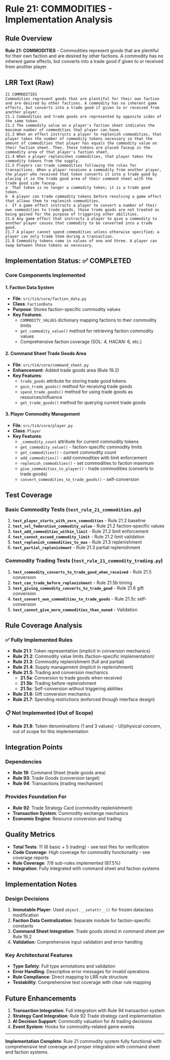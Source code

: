 # Rule 21: COMMODITIES - Implementation Analysis

## Rule Overview
**Rule 21: COMMODITIES** - Commodities represent goods that are plentiful for their own faction and are desired by other factions. A commodity has no inherent game effects, but converts into a trade good if given to or received from another player.

## LRR Text (Raw)
```text
21 COMMODITIES
Commodities represent goods that are plentiful for their own faction and are desired by other factions. A commodity has no inherent game effects, but converts into a trade good if given to or received from another player.
21.1 Commodities and trade goods are represented by opposite sides of the same token.
21.2 The commodity value on a player's faction sheet indicates the maximum number of commodities that player can have.
21.3 When an effect instructs a player to replenish commodities, that player takes the number of commodity tokens necessary so that the amount of commodities that player has equals the commodity value on their faction sheet. Then, those tokens are placed faceup in the commodity area of that player's faction sheet.
21.4 When a player replenishes commodities, that player takes the commodity tokens from the supply.
21.5 Players can trade commodities following the rules for transactions. When a player receives a commodity from another player, the player who received that token converts it into a trade good by placing it in the trade good area of their command sheet with the trade good side faceup.
a  That token is no longer a commodity token; it is a trade good token.
b  A player can trade commodity tokens before resolving a game effect that allows them to replenish commodities.
c  If a game effect instructs a player to convert a number of their own commodities to trade goods, those trade goods are not treated as being gained for the purpose of triggering other abilities.
21.6 Any game effect that instructs a player to give a commodity to another player causes that commodity to be converted into a trade good.
21.7 A player cannot spend commodities unless otherwise specified; a player can only trade them during a transaction.
21.8 Commodity tokens come in values of one and three. A player can swap between these tokens as necessary.
```

## Implementation Status: ✅ COMPLETED

### Core Components Implemented

#### 1. Faction Data System
- **File**: `src/ti4/core/faction_data.py`
- **Class**: `FactionData`
- **Purpose**: Stores faction-specific commodity values
- **Key Features**:
  - `COMMODITY_VALUES` dictionary mapping factions to their commodity limits
  - `get_commodity_value()` method for retrieving faction commodity values
  - Comprehensive faction coverage (SOL: 4, HACAN: 6, etc.)

#### 2. Command Sheet Trade Goods Area
- **File**: `src/ti4/core/command_sheet.py`
- **Enhancement**: Added trade goods area (Rule 19.2)
- **Key Features**:
  - `trade_goods` attribute for storing trade good tokens
  - `gain_trade_goods()` method for receiving trade goods
  - `spend_trade_goods()` method for using trade goods as resources/influence
  - `get_trade_goods()` method for querying current trade goods

#### 3. Player Commodity Management
- **File**: `src/ti4/core/player.py`
- **Class**: `Player`
- **Key Features**:
  - `_commodity_count` attribute for current commodity tokens
  - `get_commodity_value()` - faction-specific commodity limits
  - `get_commodities()` - current commodity count
  - `add_commodities()` - add commodities with limit enforcement
  - `replenish_commodities()` - set commodities to faction maximum
  - `give_commodities_to_player()` - trade commodities (converts to trade goods)
  - `convert_commodities_to_trade_goods()` - self-conversion

## Test Coverage

### Basic Commodity Tests (`test_rule_21_commodities.py`)
1. **`test_player_starts_with_zero_commodities`** - Rule 21.2 baseline
2. **`test_sol_federation_commodity_value`** - Rule 21.2 faction-specific values
3. **`test_add_commodities_within_limit`** - Rule 21.2 limit enforcement
4. **`test_cannot_exceed_commodity_limit`** - Rule 21.2 limit validation
5. **`test_replenish_commodities_to_max`** - Rule 21.3 replenishment
6. **`test_partial_replenishment`** - Rule 21.3 partial replenishment

### Commodity Trading Tests (`test_rule_21_commodity_trading.py`)
1. **`test_commodity_converts_to_trade_good_when_received`** - Rule 21.5 conversion
2. **`test_can_trade_before_replenishment`** - Rule 21.5b timing
3. **`test_giving_commodity_converts_to_trade_good`** - Rule 21.6 gift conversion
4. **`test_convert_own_commodities_to_trade_goods`** - Rule 21.5c self-conversion
5. **`test_cannot_give_more_commodities_than_owned`** - Validation

## Rule Coverage Analysis

### ✅ Fully Implemented Rules
- **Rule 21.1**: Token representation (implicit in conversion mechanics)
- **Rule 21.2**: Commodity value limits (faction-specific implementation)
- **Rule 21.3**: Commodity replenishment (full and partial)
- **Rule 21.4**: Supply management (implicit in replenishment)
- **Rule 21.5**: Trading and conversion mechanics
  - **21.5a**: Conversion to trade goods when received
  - **21.5b**: Trading before replenishment
  - **21.5c**: Self-conversion without triggering abilities
- **Rule 21.6**: Gift conversion mechanics
- **Rule 21.7**: Spending restrictions (enforced through interface design)

### 📋 Not Implemented (Out of Scope)
- **Rule 21.8**: Token denominations (1 and 3 values) - UI/physical concern, out of scope for this implementation

## Integration Points

### Dependencies
- **Rule 19**: Command Sheet (trade goods area)
- **Rule 93**: Trade Goods (conversion target)
- **Rule 94**: Transactions (trading mechanism)

### Provides Foundation For
- **Rule 92**: Trade Strategy Card (commodity replenishment)
- **Transaction System**: Commodity exchange mechanics
- **Economic Engine**: Resource conversion and trading

## Quality Metrics
- **Total Tests**: 11 (6 basic + 5 trading) - see test files for verification
- **Code Coverage**: High coverage for commodity functionality - see coverage reports
- **Rule Coverage**: 7/8 sub-rules implemented (87.5%)
- **Integration**: Fully integrated with command sheet and faction systems

## Implementation Notes

### Design Decisions
1. **Immutable Player**: Used `object.__setattr__()` for frozen dataclass modification
2. **Faction Data Centralization**: Separate module for faction-specific constants
3. **Command Sheet Integration**: Trade goods stored in command sheet per Rule 19.2
4. **Validation**: Comprehensive input validation and error handling

### Key Architectural Features
- **Type Safety**: Full type annotations and validation
- **Error Handling**: Descriptive error messages for invalid operations
- **Rule Compliance**: Direct mapping to LRR rule structure
- **Testability**: Comprehensive test coverage with clear rule mapping

## Future Enhancements
1. **Transaction Integration**: Full integration with Rule 94 transaction system
2. **Strategy Card Integration**: Rule 92 Trade strategy card implementation
3. **AI Decision Support**: Commodity valuation for AI trading decisions
4. **Event System**: Hooks for commodity-related game events

---

**Implementation Complete**: Rule 21 commodity system fully functional with comprehensive test coverage and proper integration with command sheet and faction systems.
